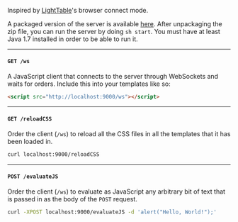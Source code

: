 Inspired by [LightTable][1]'s browser connect mode.

A packaged version of the server is available [here][2]. After
unpackaging the zip file, you can run the server by doing `sh start`.
You must have at least Java 1.7 installed in order to be able to run it.

[1]: http://www.lighttable.com/
[2]: http://192.81.222.81/browser-connect-0.1-SNAPSHOT.zip

---

#### `GET /ws`

A JavaScript client that connects to the server through WebSockets and
waits for orders. Include this into your templates like so:

```html
<script src="http://localhost:9000/ws"></script>
```

---

#### `GET /reloadCSS`

Order the client (`/ws`) to reload all the CSS files in all the
templates that it has been loaded in.

```bash
curl localhost:9000/reloadCSS
```

---

#### `POST /evaluateJS`

Order the client (`/ws`) to evaluate as JavaScript any arbitrary bit of
text that is passed in as the body of the `POST` request.

```bash
curl -XPOST localhost:9000/evaluateJS -d 'alert("Hello, World!");'
```
